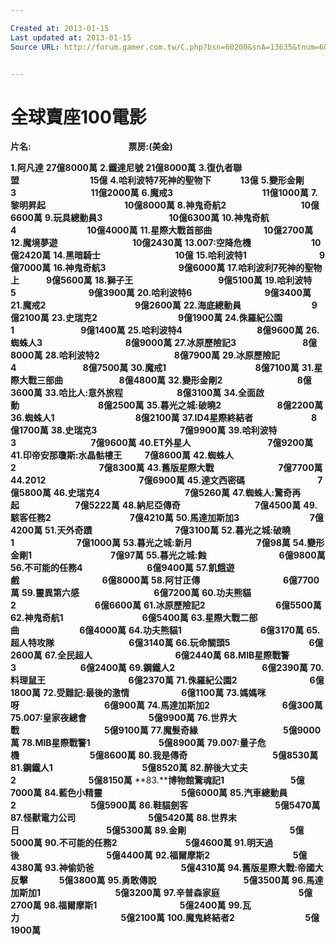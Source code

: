 ```yaml
---

Created at: 2013-01-15
Last updated at: 2013-01-15
Source URL: http://forum.gamer.com.tw/C.php?bsn=60200&snA=13635&tnum=60


---
```


# 全球賣座100電影


**片名:                                               票房:(美金)**

**1.阿凡達**  **27億8000萬** 
**2.鐵達尼號** **21億8000萬**
**3.復仇者聯盟                                  15億**
**4.哈利波特7死神的聖物下              13億**
**5.變形金剛3                                    11億2000萬**
**6.魔戒3                                           11億1000萬**
**7.黎明昇起                                      10億8000萬**
**8.神鬼奇航2                                    10億6600萬**
**9.玩具總動員3                                10億6300萬**
**10.神鬼奇航4                                  10億4000萬**
**11.星際大戰首部曲                         10億2700萬**
**12.魔境夢遊                                    10億2430萬**
**13.007:空降危機                             10億2420萬**
**14.黑暗騎士                                    10億**
**15.哈利波特1                                   9億7000萬**
**16.神鬼奇航3                                   9億6000萬**
**17.哈利波利7死神的聖物上             9億5600萬**
**18.獅子王                                         9億5100萬**
**19.哈利波特5                                   9億3900萬**
**20.哈利波特6                                   9億3400萬**
**21.魔戒2                                           9億2600萬**
**22.海底總動員                                  9億2100萬**
**23.史瑞克2                                       9億1900萬**
**24.侏羅紀公園1                                9億1400萬**
**25.哈利波特4                                    8億9600萬**
**26.蜘蛛人3                                        8億9000萬**
**27.冰原歷險記3                                8億8000萬**
**28.哈利波特2                                    8億7900萬**
**29.冰原歷險記4                                8億7500萬**
**30.魔戒1                                           8億7100萬**
**31.星際大戰三部曲                           8億4800萬**
**32.變形金剛2                                    8億3600萬**
**33.哈比人:意外旅程                          8億3100萬**
**34.全面啟動                                      8億2500萬**
**35.暮光之城:破曉2                           8億2200萬** 
**36.蜘蛛人1                                       8億2100萬**
**37.ID4星際終結者                            8億1700萬**
**38.史瑞克3                                        7億9900萬**
**39.哈利波特3                                    7億9600萬**
**40.ET外星人                                     7億9200萬**
**41.印帝安那瓊斯:水晶骷樓王           7億8600萬**
**42.蜘蛛人2                                        7億8300萬**
**43.舊版星際大戰                               7億7700萬**
**44.2012                                             7億6900萬**
**45.達文西密碼                                   7億5800萬**
**46.史瑞克4                                         7億5260萬**
**47.蜘蛛人:驚奇再起                           7億5222萬**
**48.納尼亞傳奇                                    7億4500萬**
**49.駭客任務2                                      7億4210萬**
**50.馬達加斯加3                                  7億4200萬**
**51.天外奇蹟                                        7億3100萬**
**52.暮光之城:破曉1                              7億1000萬**
**53.暮光之城:新月                               7億98萬**
**54.變形金剛1                                      7億97萬**
**55.暮光之城:蝕                                   6億9800萬**
**56.不可能的任務4                               6億9400萬**
**57.飢餓遊戲                                        6億8000萬**
**58.阿甘正傳                                        6億7700萬**
**59.靈異第六感                                    6億7200萬**
**60.功夫熊貓2                                      6億6600萬**
**61.冰原歷險記2                                  6億5500萬**
**62.神鬼奇航1                                      6億5400萬**
**63.星際大戰二部曲                             6億4000萬**
**64.功夫熊貓1                                      6億3170萬**
**65.超人特攻隊                                    6億3140萬**
**66.玩命關頭5                                      6億2600萬**
**67.全民超人                                        6億2440萬**
**68.MIB星際戰警3                               6億2400萬**
**69.鋼鐵人2                                          6億2390萬**
**70.料理鼠王                                        6億2370萬**
**71.侏羅紀公園2                                   6億1800萬**
**72.受難記:最後的激情                         6億1100萬**
**73.媽媽咪呀                                         6億900萬**
**74.馬達加斯加2                                   6億300萬**
**75.007:皇家夜總會                              5億9900萬**
**76.世界大戰                                         5億9100萬**
**77.魔髮奇緣                                         5億9000萬**
**78.MIB星際戰警1                                 5億8900萬**
**79.007:量子危機                                  5億8600萬**
**80.我是傳奇                                         5億8530萬**
**81.鋼鐵人1                                           5億8520萬**
**82.醉後大丈夫2                                   5億8150萬**
**83.****博物館驚魂記1                                5億7000萬**
**84.藍色小精靈                                      5億6000萬**
**85.汽車總動員2                                    5億5900萬**
**86.鞋貓劍客                                          5億5470萬**
**87.怪獸電力公司                                   5億5420萬**
**88.世界末日                                          5億5300萬**
**89.金剛                                                  5億5000萬**
**90.不可能的任務2                                 5億4600萬**
**91.明天過後                                          5億4400萬**
**92.福爾摩斯2                                        5億4380萬**
**93.神偷奶爸                                          5億4310萬**
**94.舊版星際大戰:帝國大反擊               5億3800萬**
**95.勇敢傳說                                          5億3500萬**
**96.馬達加斯加1                                    5億3200萬**
**97.辛普森家庭                                      5億2700萬**
**98.福爾摩斯1                                        5億2400萬**
**99.瓦力                                                 5億2100萬**
**100.魔鬼終結者2                                  5億1900萬**

